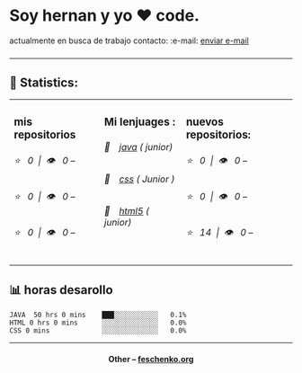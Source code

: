 
<h1>Soy hernan y yo ❤️ code.</h1>
 <p4>actualmente en busca de trabajo contacto: <p4> :e-mail: <a href="mailto:hriva962@gmail.com">enviar e-mail</a>
<h5></h5>
<hr>
<h2>📝 Statistics: </h2>
<table>
  <tr>
    <td valign="top">
      <h3> mis repositorios </h3>
            <h6>⭐️&nbsp;&nbsp;&nbsp;0&nbsp;&nbsp;|&nbsp;&nbsp;👁&nbsp;&nbsp;&nbsp;0 – <a href=''></a></h6> 
      <h6>⭐️&nbsp;&nbsp;&nbsp;0&nbsp;&nbsp;|&nbsp;&nbsp;👁&nbsp;&nbsp;&nbsp;0 – <a href=''></a></h6> 
      <h6>⭐️&nbsp;&nbsp;&nbsp;0&nbsp;&nbsp;|&nbsp;&nbsp;👁&nbsp;&nbsp;&nbsp;0 – <a href=''></a></h6> 
    </td>
    <td valign="top">
      <h3>Mi lenjuages : </h3>
      <h6>📔&emsp;<a href="">java</a>  ( junior)</h6>
      <h6>📗&emsp;<a href="">css</a>   ( Junior )</h6>
      <h6>📘&emsp;<a href="">html5</a> ( junior)</h6>
      </td>
     <td valign="top">
      <h3>nuevos repositorios: </h3>
           <h6>⭐️&nbsp;&nbsp;&nbsp;0&nbsp;&nbsp;|&nbsp;&nbsp;👁&nbsp;&nbsp;&nbsp;0 – <a href=''></a></h6> 
      <h6>⭐️&nbsp;&nbsp;&nbsp;0&nbsp;&nbsp;|&nbsp;&nbsp;👁&nbsp;&nbsp;&nbsp;0 – <a href=''></a></h6> 
      <h6>⭐️&nbsp;&nbsp;&nbsp;14&nbsp;&nbsp;|&nbsp;&nbsp;👁&nbsp;&nbsp;&nbsp;0 – <a href=''></a></h6> 
        </td>
 
  </tr>
</table>
</table>
<h2>📊 horas desarollo</h2>


```text
JAVA  50 hrs 0 mins    ███░░░░░░░░░░░   0.1%
HTML 0 hrs 0 mins      ░░░░░░░░░░░░░░   0.0%
CSS 0 mins             ░░░░░░░░░░░░░░   0.0%
```



<hr>
<h4 align="center">Other – <a href='http://feschenko.org' target="_blank">feschenko.org</a><h4>
    
